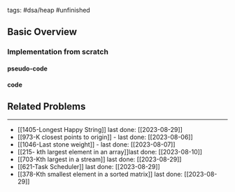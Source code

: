 tags: #dsa/heap #unfinished 



## Basic Overview

### Implementation from scratch
#### pseudo-code

#### code

## Related Problems
---
-  [[1405-Longest Happy String]] last done: [[2023-08-29]]
- [[973-K closest points to origin]] - last done: [[2023-08-06]]
- [[1046-Last stone weight]] - last done: [[2023-08-07]]
- [[215- kth largest element in an array]]last done: [[2023-08-10]]
- [[703-Kth largest in a stream]] last done: [[2023-08-29]]
- [[621-Task Scheduler]] last done: [[2023-08-29]]
- [[378-Kth smallest element in a sorted matrix]] last done: [[2023-08-29]]





